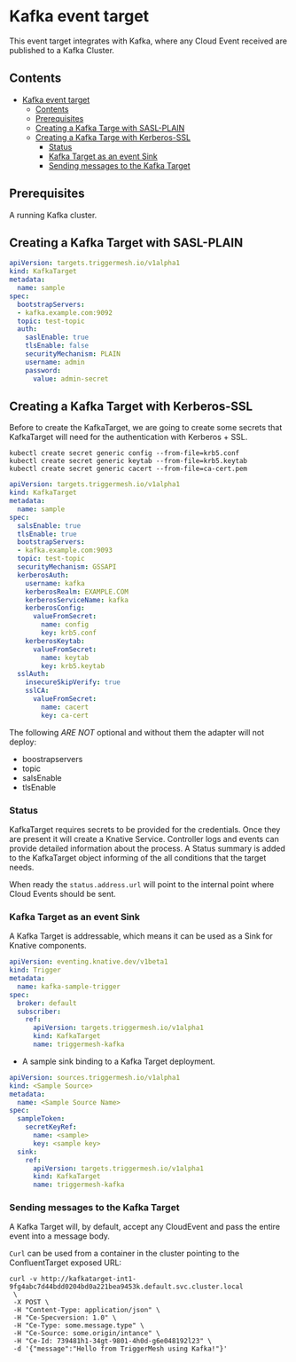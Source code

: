 # Kafka event target

This event target integrates with Kafka, where any Cloud Event received are published to a Kafka Cluster.

## Contents

- [Kafka event target](#kafka-event-target)
  - [Contents](#contents)
  - [Prerequisites](#prerequisites)
  - [Creating a Kafka Targe with SASL-PLAIN](#creating-a-kafka-target-with-sasl-plain)
  - [Creating a Kafka Targe with Kerberos-SSL](#creating-a-kafka-target-with-kerberos-ssl)
    - [Status](#status)
    - [Kafka Target as an event Sink](#kafka-target-as-an-event-sink)
    - [Sending messages to the Kafka Target](#sending-messages-to-the-kafka-target)

## Prerequisites

A running Kafka cluster.

## Creating a Kafka Target with SASL-PLAIN

```yaml
apiVersion: targets.triggermesh.io/v1alpha1
kind: KafkaTarget
metadata:
  name: sample
spec:
  bootstrapServers:
  - kafka.example.com:9092
  topic: test-topic
  auth:
    saslEnable: true
    tlsEnable: false
    securityMechanism: PLAIN
    username: admin
    password:
      value: admin-secret
```

## Creating a Kafka Target with Kerberos-SSL

Before to create the KafkaTarget, we are going to create some secrets that KafkaTarget will need for the authentication with Kerberos + SSL.

```console
kubectl create secret generic config --from-file=krb5.conf
kubectl create secret generic keytab --from-file=krb5.keytab
kubectl create secret generic cacert --from-file=ca-cert.pem
```

```yaml
apiVersion: targets.triggermesh.io/v1alpha1
kind: KafkaTarget
metadata:
  name: sample
spec:
  salsEnable: true
  tlsEnable: true
  bootstrapServers:
  - kafka.example.com:9093
  topic: test-topic
  securityMechanism: GSSAPI
  kerberosAuth:
    username: kafka
    kerberosRealm: EXAMPLE.COM
    kerberosServiceName: kafka
    kerberosConfig:
      valueFromSecret:
        name: config
        key: krb5.conf
    kerberosKeytab:
      valueFromSecret:
        name: keytab
        key: krb5.keytab
  sslAuth:
    insecureSkipVerify: true
    sslCA:
      valueFromSecret:
        name: cacert
        key: ca-cert
```

The following *ARE NOT* optional and without them the adapter will not deploy:

- boostrapservers
- topic
- salsEnable
- tlsEnable

### Status

KafkaTarget requires secrets to be provided for the credentials. Once they are present it will create a Knative Service. Controller
logs and events can provide detailed information about the process. A Status
summary is added to the KafkaTarget object informing of the all conditions
that the target needs.

When ready the `status.address.url` will point to the internal point where Cloud Events should be sent.

### Kafka Target as an event Sink

A Kafka Target is addressable, which means it can be used as a Sink for Knative components.

```yaml
apiVersion: eventing.knative.dev/v1beta1
kind: Trigger
metadata:
  name: kafka-sample-trigger
spec:
  broker: default
  subscriber:
    ref:
      apiVersion: targets.triggermesh.io/v1alpha1
      kind: KafkaTarget
      name: triggermesh-kafka
```

- A sample sink binding to a Kafka Target deployment.

```yaml
apiVersion: sources.triggermesh.io/v1alpha1
kind: <Sample Source>
metadata:
  name: <Sample Source Name>
spec:
  sampleToken:
    secretKeyRef:
      name: <sample>
      key: <sample key>
  sink:
    ref:
      apiVersion: targets.triggermesh.io/v1alpha1
      kind: KafkaTarget
      name: triggermesh-kafka
```

### Sending messages to the Kafka Target

 A Kafka Target will, by default, accept any CloudEvent and pass the entire event into a message body.

`Curl` can be used from a container in the cluster pointing to the ConfluentTarget exposed URL:

```console
curl -v http://kafkatarget-int1-9fg4abc7d44bdd0204bd0a221bea9453k.default.svc.cluster.local
 \
 -X POST \
 -H "Content-Type: application/json" \
 -H "Ce-Specversion: 1.0" \
 -H "Ce-Type: some.message.type" \
 -H "Ce-Source: some.origin/intance" \
 -H "Ce-Id: 739481h1-34gt-9801-4h0d-g6e048192l23" \
 -d '{"message":"Hello from TriggerMesh using Kafka!"}'
```
